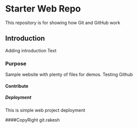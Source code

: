 # Starter Web Repo

This repository is for showing how Git and GitHub work

## Introduction

Adding introduction Text

### Purpose

Sample website with plenty of files for demos. Testing Github


#### Contribute

##### Deployment
This is simple web project deployment


####CopyRight
git.rakesh
